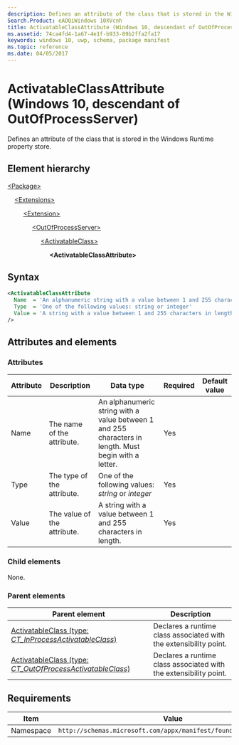 ```yaml
---
description: Defines an attribute of the class that is stored in the Windows Runtime property store (Windows 10, descendant of OutOfProcessServer).
Search.Product: eADQiWindows 10XVcnh
title: ActivatableClassAttribute (Windows 10, descendant of OutOfProcessServer)
ms.assetid: 74ca4fd4-1a67-4e1f-b933-89b2ffa2fa17
keywords: windows 10, uwp, schema, package manifest
ms.topic: reference
ms.date: 04/05/2017
---
```


# ActivatableClassAttribute (Windows 10, descendant of OutOfProcessServer)

Defines an attribute of the class that is stored in the Windows Runtime property store.

## Element hierarchy

[\<Package\>](element-package.md)

&nbsp;&nbsp;&nbsp;&nbsp;[\<Extensions\>](element-extensions.md)

&nbsp;&nbsp;&nbsp;&nbsp; &nbsp;&nbsp;&nbsp;&nbsp;[\<Extension\>](element-extension.md)

&nbsp;&nbsp;&nbsp;&nbsp; &nbsp;&nbsp;&nbsp;&nbsp; &nbsp;&nbsp;&nbsp;&nbsp;[\<OutOfProcessServer\>](element-outofprocessserver.md)

&nbsp;&nbsp;&nbsp;&nbsp; &nbsp;&nbsp;&nbsp;&nbsp; &nbsp;&nbsp;&nbsp;&nbsp; &nbsp;&nbsp;&nbsp;&nbsp;[\<ActivatableClass\>](element-1-activatableclass.md)

&nbsp;&nbsp;&nbsp;&nbsp; &nbsp;&nbsp;&nbsp;&nbsp; &nbsp;&nbsp;&nbsp;&nbsp; &nbsp;&nbsp;&nbsp;&nbsp; &nbsp;&nbsp;&nbsp;&nbsp;**\<ActivatableClassAttribute\>**

## Syntax

```xml
<ActivatableClassAttribute 
  Name  = 'An alphanumeric string with a value between 1 and 255 characters in length. Must begin with a letter.'
  Type  = 'One of the following values: string or integer'
  Value = 'A string with a value between 1 and 255 characters in length.'
/>
```

## Attributes and elements

### Attributes

| Attribute | Description | Data type | Required | Default value |
|-|-|-|-|-|
| Name | The name of the attribute. | An alphanumeric string with a value between 1 and 255 characters in length. Must begin with a letter. | Yes |  |
| Type | The type of the attribute. | One of the following values: *string* or *integer* | Yes |  |
| Value | The value of the attribute. | A string with a value between 1 and 255 characters in length. | Yes |  |

### Child elements

None.

### Parent elements

| Parent element | Description |
|-|-|
| [ActivatableClass (type: *CT_InProcessActivatableClass*)](element-activatableclass.md) | Declares a runtime class associated with the extensibility point. |
| [ActivatableClass (type: *CT_OutOfProcessActivatableClass*)](element-1-activatableclass.md) | Declares a runtime class associated with the extensibility point. |

## Requirements

| Item  | Value  |
|--|--|
| Namespace | `http://schemas.microsoft.com/appx/manifest/foundation/windows10` |
